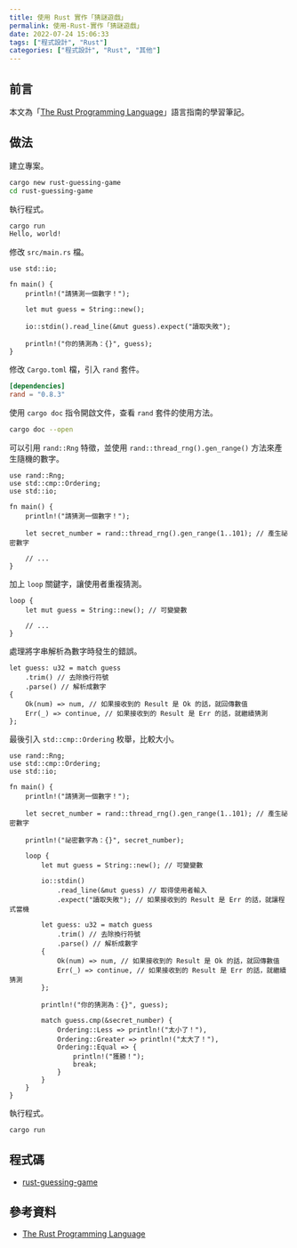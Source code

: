 ```yaml
---
title: 使用 Rust 實作「猜謎遊戲」
permalink: 使用-Rust-實作「猜謎遊戲」
date: 2022-07-24 15:06:33
tags: ["程式設計", "Rust"]
categories: ["程式設計", "Rust", "其他"]
---
```


## 前言

本文為「[The Rust Programming Language](https://doc.rust-lang.org/stable/book/)」語言指南的學習筆記。

## 做法

建立專案。

```BASH
cargo new rust-guessing-game
cd rust-guessing-game
```

執行程式。

```BASH
cargo run
Hello, world!
```

修改 `src/main.rs` 檔。

```RS
use std::io;

fn main() {
    println!("請猜測一個數字！");

    let mut guess = String::new();

    io::stdin().read_line(&mut guess).expect("讀取失敗");

    println!("你的猜測為：{}", guess);
}
```

修改 `Cargo.toml` 檔，引入 `rand` 套件。

```TOML
[dependencies]
rand = "0.8.3"
```

使用 `cargo doc` 指令開啟文件，查看 `rand` 套件的使用方法。

```BASH
cargo doc --open
```

可以引用 `rand::Rng` 特徵，並使用 `rand::thread_rng().gen_range()` 方法來產生隨機的數字。

```RS
use rand::Rng;
use std::cmp::Ordering;
use std::io;

fn main() {
    println!("請猜測一個數字！");

    let secret_number = rand::thread_rng().gen_range(1..101); // 產生祕密數字

    // ...
}
```

加上 `loop` 關鍵字，讓使用者重複猜測。

```RS
loop {
    let mut guess = String::new(); // 可變變數

    // ...
}
```

處理將字串解析為數字時發生的錯誤。

```RS
let guess: u32 = match guess
    .trim() // 去除換行符號
    .parse() // 解析成數字
{
    Ok(num) => num, // 如果接收到的 Result 是 Ok 的話，就回傳數值
    Err(_) => continue, // 如果接收到的 Result 是 Err 的話，就繼續猜測
};
```

最後引入 `std::cmp::Ordering` 枚舉，比較大小。

```RS
use rand::Rng;
use std::cmp::Ordering;
use std::io;

fn main() {
    println!("請猜測一個數字！");

    let secret_number = rand::thread_rng().gen_range(1..101); // 產生祕密數字

    println!("祕密數字為：{}", secret_number);

    loop {
        let mut guess = String::new(); // 可變變數

        io::stdin()
            .read_line(&mut guess) // 取得使用者輸入
            .expect("讀取失敗"); // 如果接收到的 Result 是 Err 的話，就讓程式當機

        let guess: u32 = match guess
            .trim() // 去除換行符號
            .parse() // 解析成數字
        {
            Ok(num) => num, // 如果接收到的 Result 是 Ok 的話，就回傳數值
            Err(_) => continue, // 如果接收到的 Result 是 Err 的話，就繼續猜測
        };

        println!("你的猜測為：{}", guess);

        match guess.cmp(&secret_number) {
            Ordering::Less => println!("太小了！"),
            Ordering::Greater => println!("太大了！"),
            Ordering::Equal => {
                println!("獲勝！");
                break;
            }
        }
    }
}
```

執行程式。

```BASH
cargo run
```

## 程式碼

- [rust-guessing-game](https://github.com/memochou1993/rust-guessing-game)

## 參考資料

- [The Rust Programming Language](https://doc.rust-lang.org/stable/book/)
